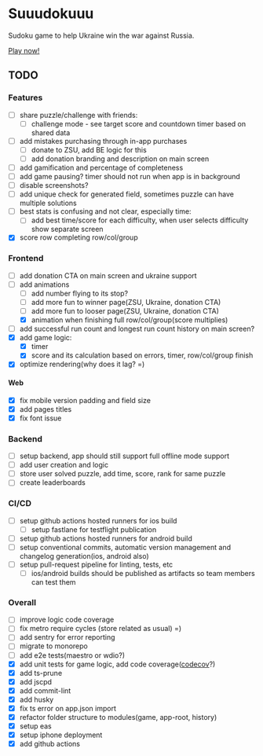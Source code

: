 # Suuudokuuu

Sudoku game to help Ukraine win the war against Russia.

[Play now!](https://www.suuudokuuu.com/)

## TODO

### Features

-   [ ] share puzzle/challenge with friends:
    -   [ ] challenge mode - see target score and countdown timer based on shared data
-   [ ] add mistakes purchasing through in-app purchases
    -   [ ] donate to ZSU, add BE logic for this
    -   [ ] add donation branding and description on main screen
-   [ ] add gamification and percentage of completeness
-   [ ] add game pausing? timer should not run when app is in background
-   [ ] disable screenshots?
-   [ ] add unique check for generated field, sometimes puzzle can have multiple solutions
-   [ ] best stats is confusing and not clear, especially time:
    -   [ ] add best time/score for each difficulty, when user selects difficulty show separate screen
-   [x] score row completing row/col/group

### Frontend

-   [ ] add donation CTA on main screen and ukraine support
-   [ ] add animations
    -   [ ] add number flying to its stop?
    -   [ ] add more fun to winner page(ZSU, Ukraine, donation CTA)
    -   [ ] add more fun to looser page(ZSU, Ukraine, donation CTA)
    -   [x] animation when finishing full row/col/group(score multiplies)
-   [ ] add successful run count and longest run count history on main screen?
-   [x] add game logic:
    -   [x] timer
    -   [x] score and its calculation based on errors, timer, row/col/group finish
-   [x] optimize rendering(why does it lag? =)

#### Web

-   [x] fix mobile version padding and field size
-   [x] add pages titles
-   [x] fix font issue

### Backend

-   [ ] setup backend, app should still support full offline mode support
-   [ ] add user creation and logic
-   [ ] store user solved puzzle, add time, score, rank for same puzzle
-   [ ] create leaderboards

### CI/CD

-   [ ] setup github actions hosted runners for ios build
    -   [ ] setup fastlane for testflight publication
-   [ ] setup github actions hosted runners for android build
-   [ ] setup conventional commits, automatic version management and changelog generation(ios, android also)
-   [ ] setup pull-request pipeline for linting, tests, etc
    -   [ ] ios/android builds should be published as artifacts so team members can test them

### Overall

-   [ ] improve logic code coverage
-   [ ] fix metro require cycles (store related as usual) =)
-   [ ] add sentry for error reporting
-   [ ] migrate to monorepo
-   [ ] add e2e tests(maestro or wdio?)
-   [x] add unit tests for game logic, add code coverage([codecov](https://about.codecov.io)?)
-   [x] add ts-prune
-   [x] add jscpd
-   [x] add commit-lint
-   [x] add husky
-   [x] fix ts error on app.json import
-   [x] refactor folder structure to modules(game, app-root, history)
-   [x] setup eas
-   [x] setup iphone deployment
-   [x] add github actions
